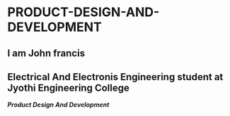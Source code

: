 # PRODUCT-DESIGN-AND-DEVELOPMENT
## I am John francis
## Electrical And Electronis Engineering student at Jyothi Engineering College 
***Product Design And Development***
